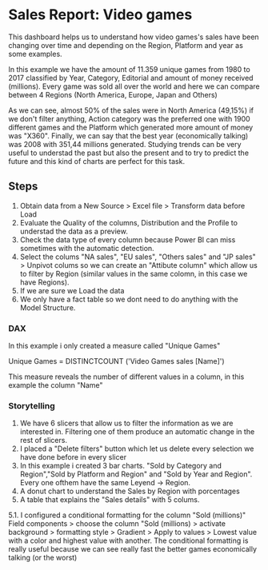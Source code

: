 
# Sales Report: Video games  

This dashboard helps us to understand how video games's sales have been changing over time and depending on the Region, Platform and  year as some examples.

In this example we have the amount of 11.359 unique games from 1980 to 2017 classified by Year, Category, Editorial and amount of money received (millions). Every game was sold all over the world and here we can compare between 4 Regions (North America, Europe, Japan and Others)

As we can see, almost 50% of the sales were in North America (49,15%) if we don't filter anything, Action category was the preferred one with 1900 different games and the Platform which generated more amount of money was "X360". Finally, we can say that the best year (economically talking) was 2008 with 351,44 millions generated.
Studying trends can be very useful to understad the past but also the present and to try to predict the future and this kind of charts are perfect for this task.

## Steps

1. Obtain data from a New Source > Excel file > Transform data before Load
2. Evaluate the Quality of the columns, Distribution and the Profile to understad the data as a preview.
3. Check the data type of every column because Power BI can miss sometimes with the automatic detection.
4. Select the colums "NA sales", "EU sales", "Others sales" and "JP sales" > Unpivot colums so we can create an "Attibute column" which allow us to filter by Region (similar values in the same colomn, in this case we have Regions).
5. If we are sure we Load the data
6. We only have a fact table so we dont need to do anything with the Model Structure.

### DAX
In this example i only created a measure called "Unique Games"

Unique Games = DISTINCTCOUNT ('Video Games sales [Name]') 

This measure reveals the number of different values in a column, in this example the column "Name"

### Storytelling

1. We have 6 slicers that allow us to filter the information as we are interested in. Filtering one of them produce an automatic change in the rest of slicers.
2. I placed a "Delete filters" button which let us delete every selection we have done before in every slicer
3. In this example i created 3 bar charts. "Sold by Category and Region","Sold by Platform and Region" and "Sold by Year and Region". Every one ofthem have the same Leyend -> Region.
4. A donut chart to understand the Sales by Region with porcentages
5. A table that explains the "Sales details" with 5 colums.
 
5.1. I configured a conditional formatting for the column "Sold (millions)"
Field components > choose the column "Sold (millions) > activate background > formatting style > Gradient > Apply to values > Lowest value with a color and highest value with another.
The conditional formatting is really useful because we can see really fast the better games economically talking (or the worst)
